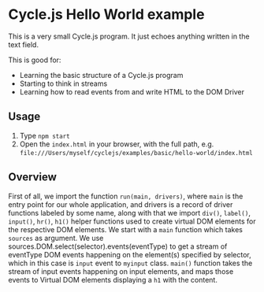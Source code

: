 # Cycle.js Hello World example

This is a very small Cycle.js program. It just echoes anything written
in the text field.

This is good for:

- Learning the basic structure of a Cycle.js program
- Starting to think in streams
- Learning how to read events from and write HTML to the DOM Driver

## Usage

1.  Type `npm start`
2.  Open the `index.html` in your browser, with the full path,
e.g. `file:///Users/myself/cyclejs/examples/basic/hello-world/index.html`

## Overview
First of all, we import the function `run(main, drivers)`, where `main` is the entry point for our whole application, and drivers is a record of driver functions labeled by some name, along with that we import `div()`, `label()`, `input()`, `hr()`, `h1()` helper functions used to create virtual DOM elements for the respective DOM elements. We start with a `main` function which takes `sources` as argument. We use sources.DOM.select(selector).events(eventType) to get a stream of eventType DOM events happening on the element(s) specified by selector, which in this case is `input` event to `myinput` class. `main()` function takes the stream of input events happening on input elements, and maps those events to Virtual DOM elements displaying a `h1` with the content.
